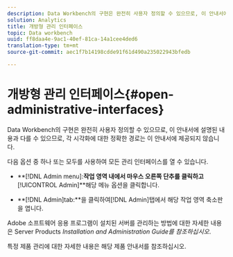 ```yaml
---
description: Data Workbench의 구현은 완전히 사용자 정의할 수 있으므로, 이 안내서에 설명된 내용과 다를 수 있으므로, 각 시각화에 대한 정확한 경로는 이 안내서에 제공되지 않습니다.
solution: Analytics
title: 개방형 관리 인터페이스
topic: Data workbench
uuid: ff8daa4e-9ac1-40ef-81ca-14a1cee4ded6
translation-type: tm+mt
source-git-commit: aec1f7b14198cdde91f61d490a235022943bfedb

---
```



# 개방형 관리 인터페이스{#open-administrative-interfaces}

Data Workbench의 구현은 완전히 사용자 정의할 수 있으므로, 이 안내서에 설명된 내용과 다를 수 있으므로, 각 시각화에 대한 정확한 경로는 이 안내서에 제공되지 않습니다.

다음 옵션 중 하나 또는 모두를 사용하여 모든 관리 인터페이스를 열 수 있습니다.

* **[!DNL Admin menu]:**작업 영역 내에서 마우스 오른쪽 단추를 클릭하고&#x200B;**[!UICONTROL Admin]**해당 메뉴 옵션을 클릭합니다.

* **[!DNL Admin]tab:**을 클릭하여[!DNL Admin]탭에서 해당 작업 영역 축소판을 엽니다.

Adobe 소프트웨어 응용 프로그램이 설치된 서버를 관리하는 방법에 대한 자세한 내용은 Server Products *Installation and Administration Guide를 참조하십시오*.

특정 제품 관리에 대한 자세한 내용은 해당 제품 안내서를 참조하십시오.
